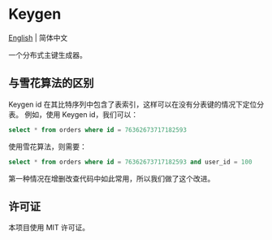 # Keygen

[English](./README.md) | 简体中文

一个分布式主键生成器。

## 与雪花算法的区别

Keygen id 在其比特序列中包含了表索引，这样可以在没有分表键的情况下定位分表。
例如，使用 Keygen id，我们可以：

```sql
select * from orders where id = 76362673717182593
```

使用雪花算法，则需要：

```sql
select * from orders where id = 76362673717182593 and user_id = 100
```

第一种情况在增删改查代码中如此常用，所以我们做了这个改进。

## 许可证

本项目使用 MIT 许可证。
